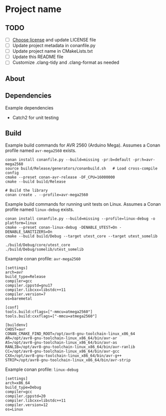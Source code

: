 # Project name

## TODO

 - [ ] [Choose license](https://choosealicense.com) and update LICENSE file
 - [ ] Update project metadata in conanfile.py
 - [ ] Update project name in CMakeLists.txt
 - [ ] Update this README file
 - [ ] Customize .clang-tidy and .clang-format as needed

## About

## Dependencies

Example dependencies

 * Catch2 for unit testing

## Build

Example build commands for AVR 2560 (Arduino Mega). Assumes a Conan profile named `avr-mega2560` exists.

    conan install conanfile.py --build=missing -pr:b=default -pr:h=avr-mega2560
    source build/Release/generators/conanbuild.sh   # Load cross-compile config
    cmake --preset conan-avr-release -DF_CPU=16000000 
    cmake --build build/Release

    # Build the library
    conan create . --profile=avr-mega2560

Example build commands for running unit tests on Linux. Assumes a Conan profile named `linux-debug` exists.

    conan install conanfile.py --build=missing --profile=linux-debug -o platform=linux
    cmake --preset conan-linux-debug -DENABLE_UTEST=On -DENABLE_SANITIZERS=On
    cmake --build build/Debug --target utest_core --target utest_somelib

    ./build/Debug/core/utest_core 
    ./build/Debug/somelib/utest_somelib 

Example conan profile: `avr-mega2560`

    [settings]
    arch=avr
    build_type=Release
    compiler=gcc
    compiler.cppstd=gnu17
    compiler.libcxx=libstdc++11
    compiler.version=7
    os=baremetal

    [conf]
    tools.build:cflags=["-mmcu=atmega2560"]
    tools.build:cxxflags=["-mmcu=atmega2560"]

    [buildenv]
    CHOST=avr
    CONAN_CMAKE_FIND_ROOT=/opt/avr8-gnu-toolchain-linux_x86_64
    AR=/opt/avr8-gnu-toolchain-linux_x86_64/bin/avr-ar
    AS=/opt/avr8-gnu-toolchain-linux_x86_64/bin/avr-as
    RANLIB=/opt/avr8-gnu-toolchain-linux_x86_64/bin/avr-ranlib
    CC=/opt/avr8-gnu-toolchain-linux_x86_64/bin/avr-gcc
    CXX=/opt/avr8-gnu-toolchain-linux_x86_64/bin/avr-g++
    STRIP=/opt/avr8-gnu-toolchain-linux_x86_64/bin/avr-strip

Example conan profile: `linux-debug`

    [settings]
    arch=x86_64
    build_type=Debug
    compiler=gcc
    compiler.cppstd=20
    compiler.libcxx=libstdc++11
    compiler.version=12
    os=Linux
